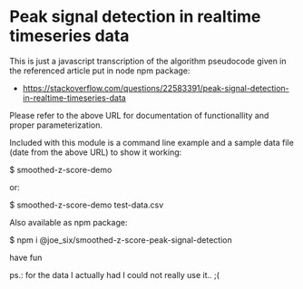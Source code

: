 # Peak signal detection in realtime timeseries data

This is just a javascript transcription of the algorithm pseudocode given in the
referenced article put in node npm package:

 - https://stackoverflow.com/questions/22583391/peak-signal-detection-in-realtime-timeseries-data

Please refer to the above URL for documentation of functionallity and proper parameterization.

Included with this module is a command line example and a sample data file
(date from the above URL) to show it working:

  $ smoothed-z-score-demo

or:

  $ smoothed-z-score-demo test-data.csv

Also available as npm package:

 $ npm i @joe_six/smoothed-z-score-peak-signal-detection

have fun


ps.: for the data I actually had I could not really use it.. ;(
